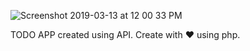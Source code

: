 ![Screenshot 2019-03-13 at 12 00 33 PM](https://user-images.githubusercontent.com/48080680/54258126-a6a14880-4587-11e9-8698-ad6bb97415a3.png)

TODO APP created using API. Create with :heart: using php.
